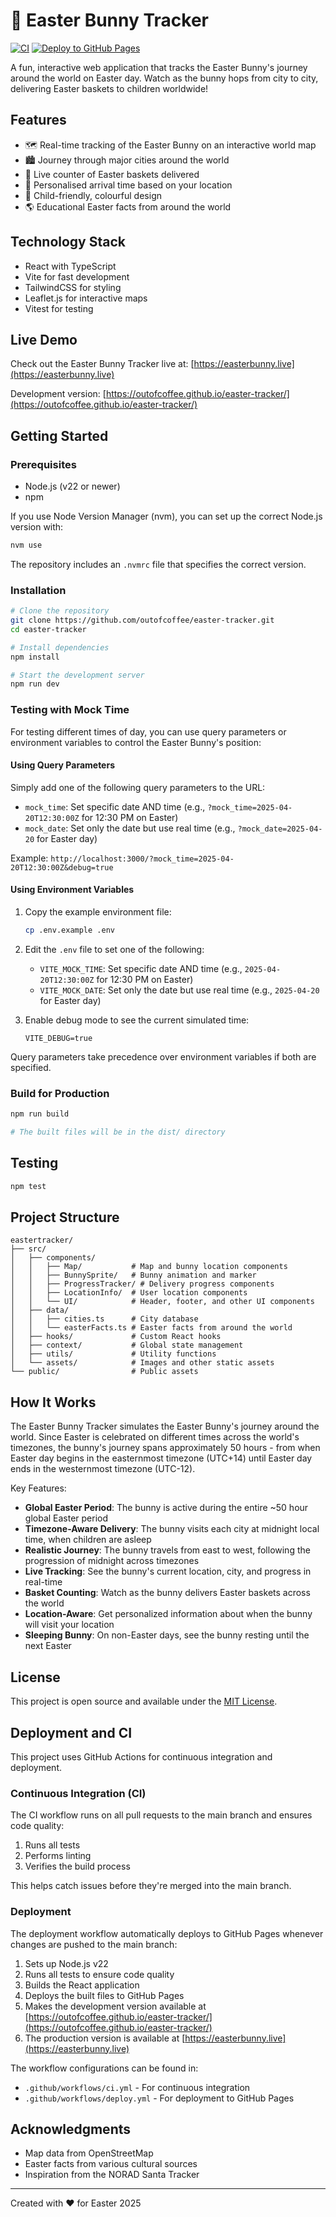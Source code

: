# 🐰 Easter Bunny Tracker

[![CI](https://github.com/outofcoffee/easter-tracker/actions/workflows/ci.yml/badge.svg)](https://github.com/outofcoffee/easter-tracker/actions/workflows/ci.yml)
[![Deploy to GitHub Pages](https://github.com/outofcoffee/easter-tracker/actions/workflows/deploy.yml/badge.svg)](https://github.com/outofcoffee/easter-tracker/actions/workflows/deploy.yml)

A fun, interactive web application that tracks the Easter Bunny's journey around the world on Easter day. Watch as the bunny hops from city to city, delivering Easter baskets to children worldwide!

## Features

- 🗺️ Real-time tracking of the Easter Bunny on an interactive world map
- 🏙️ Journey through major cities around the world
- 🧺 Live counter of Easter baskets delivered
- 📍 Personalised arrival time based on your location
- 🎨 Child-friendly, colourful design
- 🌎 Educational Easter facts from around the world

## Technology Stack

- React with TypeScript
- Vite for fast development
- TailwindCSS for styling
- Leaflet.js for interactive maps
- Vitest for testing

## Live Demo

Check out the Easter Bunny Tracker live at: [https://easterbunny.live](https://easterbunny.live)

Development version: [https://outofcoffee.github.io/easter-tracker/](https://outofcoffee.github.io/easter-tracker/)

## Getting Started

### Prerequisites

- Node.js (v22 or newer)
- npm

If you use Node Version Manager (nvm), you can set up the correct Node.js version with:
```bash
nvm use
```
The repository includes an `.nvmrc` file that specifies the correct version.

### Installation

```bash
# Clone the repository
git clone https://github.com/outofcoffee/easter-tracker.git
cd easter-tracker

# Install dependencies
npm install

# Start the development server
npm run dev
```

### Testing with Mock Time

For testing different times of day, you can use query parameters or environment variables to control the Easter Bunny's position:

#### Using Query Parameters

Simply add one of the following query parameters to the URL:
- `mock_time`: Set specific date AND time (e.g., `?mock_time=2025-04-20T12:30:00Z` for 12:30 PM on Easter)
- `mock_date`: Set only the date but use real time (e.g., `?mock_date=2025-04-20` for Easter day)

Example: `http://localhost:3000/?mock_time=2025-04-20T12:30:00Z&debug=true`

#### Using Environment Variables

1. Copy the example environment file:
   ```bash
   cp .env.example .env
   ```

2. Edit the `.env` file to set one of the following:
   - `VITE_MOCK_TIME`: Set specific date AND time (e.g., `2025-04-20T12:30:00Z` for 12:30 PM on Easter)
   - `VITE_MOCK_DATE`: Set only the date but use real time (e.g., `2025-04-20` for Easter day)

3. Enable debug mode to see the current simulated time:
   ```
   VITE_DEBUG=true
   ```

Query parameters take precedence over environment variables if both are specified.

### Build for Production

```bash
npm run build

# The built files will be in the dist/ directory
```

## Testing

```bash
npm test
```

## Project Structure

```
eastertracker/
├── src/
│   ├── components/
│   │   ├── Map/           # Map and bunny location components
│   │   ├── BunnySprite/   # Bunny animation and marker
│   │   ├── ProgressTracker/ # Delivery progress components
│   │   ├── LocationInfo/  # User location components
│   │   └── UI/            # Header, footer, and other UI components
│   ├── data/
│   │   ├── cities.ts      # City database
│   │   └── easterFacts.ts # Easter facts from around the world
│   ├── hooks/             # Custom React hooks
│   ├── context/           # Global state management
│   ├── utils/             # Utility functions
│   └── assets/            # Images and other static assets
└── public/                # Public assets
```

## How It Works

The Easter Bunny Tracker simulates the Easter Bunny's journey around the world. Since Easter is celebrated on different times across the world's timezones, the bunny's journey spans approximately 50 hours - from when Easter day begins in the easternmost timezone (UTC+14) until Easter day ends in the westernmost timezone (UTC-12).

Key Features:
- **Global Easter Period**: The bunny is active during the entire ~50 hour global Easter period
- **Timezone-Aware Delivery**: The bunny visits each city at midnight local time, when children are asleep
- **Realistic Journey**: The bunny travels from east to west, following the progression of midnight across timezones
- **Live Tracking**: See the bunny's current location, city, and progress in real-time
- **Basket Counting**: Watch as the bunny delivers Easter baskets across the world
- **Location-Aware**: Get personalized information about when the bunny will visit your location
- **Sleeping Bunny**: On non-Easter days, see the bunny resting until the next Easter

## License

This project is open source and available under the [MIT License](LICENSE).

## Deployment and CI

This project uses GitHub Actions for continuous integration and deployment.

### Continuous Integration (CI)

The CI workflow runs on all pull requests to the main branch and ensures code quality:
1. Runs all tests
2. Performs linting
3. Verifies the build process

This helps catch issues before they're merged into the main branch.

### Deployment

The deployment workflow automatically deploys to GitHub Pages whenever changes are pushed to the main branch:
1. Sets up Node.js v22
2. Runs all tests to ensure code quality
3. Builds the React application
4. Deploys the built files to GitHub Pages
5. Makes the development version available at [https://outofcoffee.github.io/easter-tracker/](https://outofcoffee.github.io/easter-tracker/)
6. The production version is available at [https://easterbunny.live](https://easterbunny.live)

The workflow configurations can be found in:
- `.github/workflows/ci.yml` - For continuous integration
- `.github/workflows/deploy.yml` - For deployment to GitHub Pages

## Acknowledgments

- Map data from OpenStreetMap
- Easter facts from various cultural sources
- Inspiration from the NORAD Santa Tracker

---

Created with ❤️ for Easter 2025